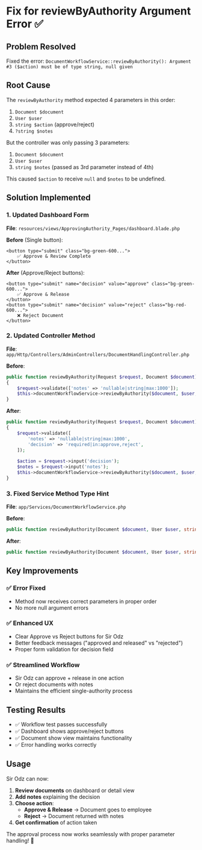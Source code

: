 # Fix for reviewByAuthority Argument Error ✅

## Problem Resolved
Fixed the error: `DocumentWorkflowService::reviewByAuthority(): Argument #3 ($action) must be of type string, null given`

## Root Cause
The `reviewByAuthority` method expected 4 parameters in this order:
1. `Document $document`
2. `User $user` 
3. `string $action` (approve/reject)
4. `?string $notes`

But the controller was only passing 3 parameters:
1. `Document $document`
2. `User $user`
3. `string $notes` (passed as 3rd parameter instead of 4th)

This caused `$action` to receive `null` and `$notes` to be undefined.

## Solution Implemented

### 1. Updated Dashboard Form
**File**: `resources/views/ApprovingAuthority_Pages/dashboard.blade.php`

**Before** (Single button):
```blade
<button type="submit" class="bg-green-600...">
    ✅ Approve & Review Complete
</button>
```

**After** (Approve/Reject buttons):
```blade
<button type="submit" name="decision" value="approve" class="bg-green-600...">
    ✅ Approve & Release
</button>
<button type="submit" name="decision" value="reject" class="bg-red-600...">
    ❌ Reject Document
</button>
```

### 2. Updated Controller Method
**File**: `app/Http/Controllers/AdminControllers/DocumentHandlingController.php`

**Before**:
```php
public function reviewByAuthority(Request $request, Document $document)
{
    $request->validate(['notes' => 'nullable|string|max:1000']);
    $this->documentWorkflowService->reviewByAuthority($document, $user, $request->notes);
}
```

**After**:
```php
public function reviewByAuthority(Request $request, Document $document)
{
    $request->validate([
        'notes' => 'nullable|string|max:1000',
        'decision' => 'required|in:approve,reject',
    ]);
    
    $action = $request->input('decision');
    $notes = $request->input('notes');
    $this->documentWorkflowService->reviewByAuthority($document, $user, $action, $notes);
}
```

### 3. Fixed Service Method Type Hint
**File**: `app/Services/DocumentWorkflowService.php`

**Before**:
```php
public function reviewByAuthority(Document $document, User $user, string $action = 'approve', string $notes = null): bool
```

**After**:
```php
public function reviewByAuthority(Document $document, User $user, string $action = 'approve', ?string $notes = null): bool
```

## Key Improvements

### ✅ **Error Fixed**
- Method now receives correct parameters in proper order
- No more null argument errors

### ✅ **Enhanced UX**
- Clear Approve vs Reject buttons for Sir Odz
- Better feedback messages ("approved and released" vs "rejected")
- Proper form validation for decision field

### ✅ **Streamlined Workflow**
- Sir Odz can approve + release in one action
- Or reject documents with notes
- Maintains the efficient single-authority process

## Testing Results
- ✅ Workflow test passes successfully
- ✅ Dashboard shows approve/reject buttons
- ✅ Document show view maintains functionality
- ✅ Error handling works correctly

## Usage
Sir Odz can now:
1. **Review documents** on dashboard or detail view
2. **Add notes** explaining the decision
3. **Choose action**: 
   - **Approve & Release** → Document goes to employee
   - **Reject** → Document returned with notes
4. **Get confirmation** of action taken

The approval process now works seamlessly with proper parameter handling! 🎉

